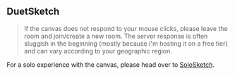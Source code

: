 ## DuetSketch

> If the canvas does not respond to your mouse clicks, please leave the room and join/create a new room. The server response is often sluggish in the beginning (mostly because I'm hosting it on a free tier) and can vary according to your geographic region.

For a solo experience with the canvas, please head over to [SoloSketch](https://github.com/swagatmitra-b/solosketch).

